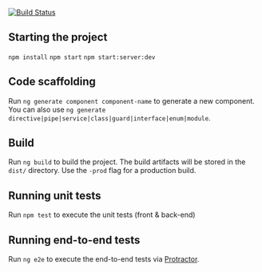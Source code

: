 [![Build Status](https://travis-ci.org/Hughp135/angular-5-chat-app.svg?branch=master)](https://travis-ci.org/Hughp135/angular-5-chat-app)

## Starting the project

`npm install`
`npm start`
`npm start:server:dev`

## Code scaffolding

Run `ng generate component component-name` to generate a new component. You can also use `ng generate directive|pipe|service|class|guard|interface|enum|module`.

## Build

Run `ng build` to build the project. The build artifacts will be stored in the `dist/` directory. Use the `-prod` flag for a production build.

## Running unit tests

Run `npm test` to execute the unit tests (front & back-end)

## Running end-to-end tests

Run `ng e2e` to execute the end-to-end tests via [Protractor](http://www.protractortest.org/).
